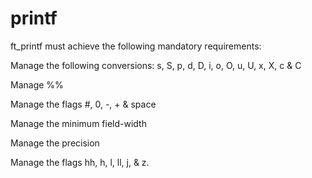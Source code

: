 # printf

ft_printf must achieve the following mandatory requirements:

Manage the following conversions: s, S, p, d, D, i, o, O, u, U, x, X, c & C

Manage %%

Manage the flags #, 0, -, + & space

Manage the minimum field-width

Manage the precision

Manage the flags hh, h, l, ll, j, & z.
